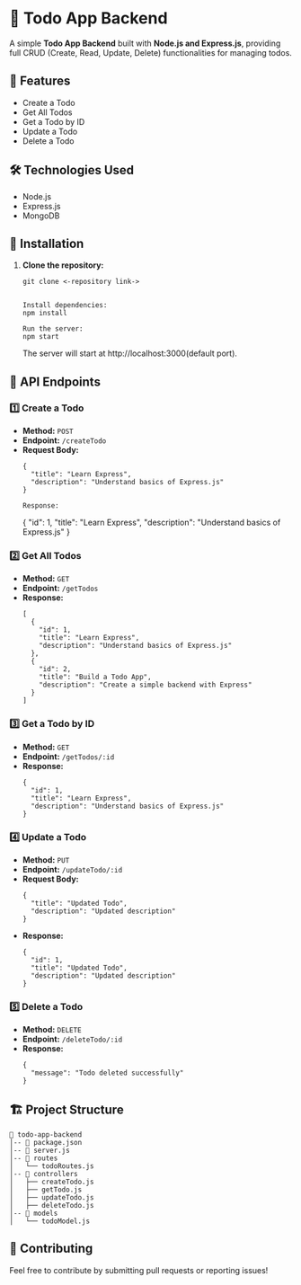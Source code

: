 <h1>📝 Todo App Backend</h1>
<p>A simple <strong>Todo App Backend</strong> built with <strong>Node.js and Express.js</strong>, providing full CRUD (Create, Read, Update, Delete) functionalities for managing todos.</p>

<h2>🚀 Features</h2>
<ul>
    <li>Create a Todo</li>
    <li>Get All Todos</li>
    <li>Get a Todo by ID</li>
    <li>Update a Todo</li>
    <li>Delete a Todo</li>
</ul>

<h2>🛠️ Technologies Used</h2>
<ul>
    <li>Node.js</li>
    <li>Express.js</li>
    <li>MongoDB</li>
</ul>

<h2>📌 Installation</h2>
<ol>
    <li><strong>Clone the repository:</strong></li>
    <pre><code>git clone <-repository link->
    </code></pre>

    Install dependencies:
    npm install

    Run the server:
    npm start
  The server will start at http://localhost:3000(default port).
</ol>

<h2>📡 API Endpoints</h2>

<h3>1️⃣ Create a Todo</h3>
<ul>
    <li><strong>Method:</strong> <code>POST</code></li>
    <li><strong>Endpoint:</strong> <code>/createTodo</code></li>
    <li><strong>Request Body:</strong></li>
    <pre><code>{
  "title": "Learn Express",
  "description": "Understand basics of Express.js"
}</code></pre>

    Response:
   {
  "id": 1,
  "title": "Learn Express",
  "description": "Understand basics of Express.js"
}
</ul>

<h3>2️⃣ Get All Todos</h3>
<ul>
    <li><strong>Method:</strong> <code>GET</code></li>
    <li><strong>Endpoint:</strong> <code>/getTodos</code></li>
    <li><strong>Response:</strong></li>
    <pre><code>[
  {
    "id": 1,
    "title": "Learn Express",
    "description": "Understand basics of Express.js"
  },
  {
    "id": 2,
    "title": "Build a Todo App",
    "description": "Create a simple backend with Express"
  }
]</code></pre>
</ul>

<h3>3️⃣ Get a Todo by ID</h3>
<ul>
    <li><strong>Method:</strong> <code>GET</code></li>
    <li><strong>Endpoint:</strong> <code>/getTodos/:id</code></li>
    <li><strong>Response:</strong></li>
    <pre><code>{
  "id": 1,
  "title": "Learn Express",
  "description": "Understand basics of Express.js"
}</code></pre>
</ul>

<h3>4️⃣ Update a Todo</h3>
<ul>
    <li><strong>Method:</strong> <code>PUT</code></li>
    <li><strong>Endpoint:</strong> <code>/updateTodo/:id</code></li>
    <li><strong>Request Body:</strong></li>
    <pre><code>{
  "title": "Updated Todo",
  "description": "Updated description"
}</code></pre>
    <li><strong>Response:</strong></li>
    <pre><code>{
  "id": 1,
  "title": "Updated Todo",
  "description": "Updated description"
}</code></pre>
</ul>

<h3>5️⃣ Delete a Todo</h3>
<ul>
    <li><strong>Method:</strong> <code>DELETE</code></li>
    <li><strong>Endpoint:</strong> <code>/deleteTodo/:id</code></li>
    <li><strong>Response:</strong></li>
    <pre><code>{
  "message": "Todo deleted successfully"
}</code></pre>
</ul>

<h2>🏗️ Project Structure</h2>
<pre><code>📂 todo-app-backend  
│-- 📄 package.json  
│-- 📄 server.js  
│-- 📂 routes  
│   └── todoRoutes.js  
│-- 📂 controllers  
│   ├── createTodo.js  
│   ├── getTodo.js  
│   ├── updateTodo.js  
│   ├── deleteTodo.js  
│-- 📂 models  
│   └── todoModel.js  
</code></pre>

<h2>🤝 Contributing</h2>
<p>Feel free to contribute by submitting pull requests or reporting issues!</p>

